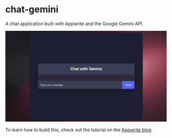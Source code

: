 # chat-gemini

A chat application built with Appwrite and the Google Gemini API.

![Chat Gemini Demo](https://github.com/ebenezerdon/static-assets/blob/main/chat-gemini-demo.gif?raw=true)

To learn how to build this, check out the tutorial on the [Appwrite blog](https://appwrite.io/blog/post/build-a-chat-app-with-appwrite-and-gemini).
